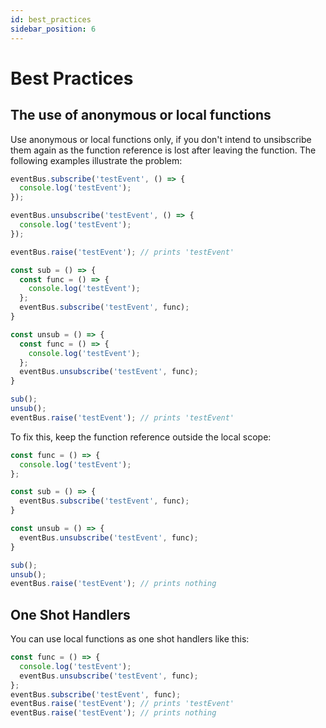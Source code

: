 ```yaml
---
id: best_practices
sidebar_position: 6
---
```

# Best Practices #

## The use of anonymous or local functions ##

Use anonymous or local functions only, if you don't intend to unsibscribe them again as the function reference is lost after leaving the function. The following examples illustrate the problem:

```js
eventBus.subscribe('testEvent', () => {
  console.log('testEvent');
});

eventBus.unsubscribe('testEvent', () => {
  console.log('testEvent');
});

eventBus.raise('testEvent'); // prints 'testEvent'
```

```js
const sub = () => {
  const func = () => {
    console.log('testEvent');
  };
  eventBus.subscribe('testEvent', func);
}

const unsub = () => {
  const func = () => {
    console.log('testEvent');
  };
  eventBus.unsubscribe('testEvent', func);
}

sub();
unsub();
eventBus.raise('testEvent'); // prints 'testEvent'
```

To fix this, keep the function reference outside the local scope:

```js
const func = () => {
  console.log('testEvent');
};

const sub = () => {
  eventBus.subscribe('testEvent', func);
}

const unsub = () => {
  eventBus.unsubscribe('testEvent', func);
}

sub();
unsub();
eventBus.raise('testEvent'); // prints nothing
```

## One Shot Handlers ##

You can use local functions as one shot handlers like this:

```js
const func = () => {
  console.log('testEvent');
  eventBus.unsubscribe('testEvent', func);
};
eventBus.subscribe('testEvent', func);
eventBus.raise('testEvent'); // prints 'testEvent'
eventBus.raise('testEvent'); // prints nothing
```
